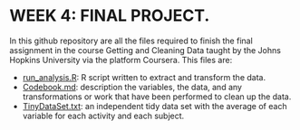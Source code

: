 # WEEK 4: FINAL PROJECT.

In this github repository are all the files required to finish the final assignment in the course Getting and Cleaning Data taught by the Johns Hopkins University via the platform Coursera. This files are:
* [run_analysis.R](https://github.com/alvpt/GettingAndCleningData_FinalProject/blob/master/run_analysis.R): R script written to extract and transform the data.
* [Codebook.md](https://github.com/alvpt/GettingAndCleningData_FinalProject/blob/master/CodeBook.md): description the variables, the data, and any transformations or work that have been performed to clean up the data.
* [TinyDataSet.txt](https://github.com/alvpt/GettingAndCleningData_FinalProject/blob/master/TidyDataSet.txt): an independent tidy data set with the average of each variable for each activity and each subject.